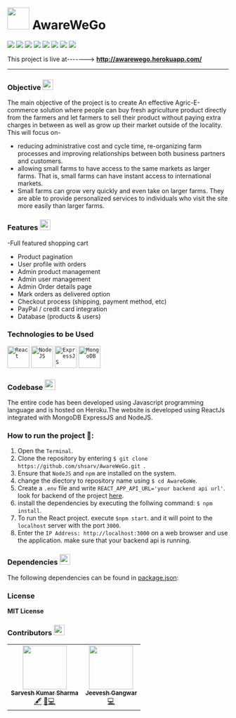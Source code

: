 <h1><img src="https://raw.githubusercontent.com/shsarv/AwareWeGO/master/src/image/AWARE1.jpg" width="50px"> AwareWeGo </h1>

   ![](https://img.shields.io/badge/MongoDB-4.2.13-003300?style=flat-circle&logo=MongoDB)
   ![](https://img.shields.io/badge/ExpressJS-4.17.1-000000?style=flat-circle&logo=Express)
   ![](https://img.shields.io/badge/React-17.0.1-87CEEB?style=flat-circle&logo=react&logoColor=309698)
   ![](https://img.shields.io/badge/NodeJS-16.0.0-009900?style=flat-circle&logo=node.js)
   ![](https://img.shields.io/npm/v/npm.svg?logo=npm)
   ![](https://img.shields.io/github/license/shsarv/UNPLUG-THE-PLAYER?style=flat-circle)
   ![](https://img.shields.io/github/repo-size/shsarv/AwareWeGo)
   ![](https://img.shields.io/tokei/lines/github/shsarv/AwareWeGO?color=orange&logoColor=blue&style=flat-circle)


This project is live at-------> **http://awarewego.herokuapp.com/**

<hr>

### Objective <img src="https://www.flaticon.com/svg/static/icons/svg/827/827816.svg" width="24px">

The main objective of the project is to create An effective Agric-E-commerce solution where people can buy fresh agriculture product directly from the farmers and let farmers to sell their product without paying extra charges in between as well as grow up their market outside of the locality.
This will focus on-
- reducing administrative cost and cycle time, re-organizing farm processes and improving relationships between both business partners and customers.
- allowing small farms to have access to the same markets as larger farms. That is, small farms can have instant access to international markets.
- Small farms can grow very quickly and even take on larger farms. They are able to provide personalized services to individuals who visit the site more easily than larger farms.

### Features <img src="https://www.flaticon.com/svg/static/icons/svg/2643/2643513.svg" width="24px">

   -Full featured shopping cart
  - Product pagination
  - User profile with orders
  - Admin product management
  - Admin user management
  - Admin Order details page
  - Mark orders as delivered option
  - Checkout process (shipping, payment method, etc)
  - PayPal / credit card integration
  - Database (products & users)

### Technologies to be Used

   <code><img height="50" src="https://www.vectorlogo.zone/logos/reactjs/reactjs-ar21.svg" title="React"></code>
  <code><img height="50" src="https://www.vectorlogo.zone/logos/nodejs/nodejs-ar21.svg" title="NodeJS"></code>
  <code><img height="50" src="https://www.vectorlogo.zone/logos/expressjs/expressjs-ar21.svg" title="ExpressJS"></code>
  <code><img height="50" src="https://www.vectorlogo.zone/logos/mongodb/mongodb-ar21.svg" title="MongoDB"></code>


### Codebase <img src="https://www.flaticon.com/svg/static/icons/svg/3565/3565585.svg" width="24px">

  The entire code has been developed using Javascript programming language and is hosted on Heroku.The website is developed using ReactJs integrated with MongoDB ExpressJS and NodeJS.

### How to run the project 🚀:

  1. Open the `Terminal`.
  2. Clone the repository by entering `$ git clone https://github.com/shsarv/AwareWeGo.git `.
  3. Ensure that `NodeJS` and `npm` are installed on the system.
  4. change the diectory to repository name using  `$ cd AwareGoWe`.
  4. Create a `.env` file and write `REACT_APP_API_URL='your backend api url'`. look for backend of the project [here]().
  5. install the dependencies by executing the follwing command: `$ npm install`.
  6. To run the React project. execute `$npm start`. and it will point to the `localhost` server with the port `3000`.
  8. Enter the `IP Address: http://localhost:3000` on a web browser and use the application. make sure that your backend api is running.

<!--
### 📂 Structure
The directory contains web sub directories and a sub directory for hosting model and other scripts:
1. [app.p](https://github.com/shsarv/UNPLUG-THE-PLAYER/blob/main/app.py) The file which contains all the main backend operations of the website and used to run the flask server locally.   
2. [Procfile](https://github.com/shsarv/UNPLUG-THE-PLAYER/blob/main/Procfile) for setting up heroku.
3. [requirements.txt](https://github.com/shsarv/UNPLUG-THE-PLAYER/blob/main/requirements.txt) contains all the dependencies.
4. [templates](https://github.com/shsarv/UNPLUG-THE-PLAYER/tree/main/templates) contains the html file.
5. [static](https://github.com/shsarv/UNPLUG-THE-PLAYER/tree/main/static) contains the css,javascript files and images.
6. [notebook](https://github.com/shsarv/UNPLUG-THE-PLAYER/tree/main/notebook) contains all the jupyter notebooks and model development.
7. [Resources.zip](https://github.com/shsarv/UNPLUG-THE-PLAYER/blob/main/Resources.zip) contains all the report and other resources in form of compressed file. -->


### Dependencies <img src="https://www.flaticon.com/svg/static/icons/svg/2621/2621122.svg" width="24px">

The following dependencies can be found in [package.json](https://github.com/shsarv/AwareWeGO/blob/master/package.json):


### License 
**MIT License**


### Contributors <img src="https://www.flaticon.com/svg/static/icons/svg/1534/1534938.svg" width="24px">

<table>
  <tr>
    <td align="center"><a href="https://github.com/shsarv"><img src="https://avatars2.githubusercontent.com/u/55739302?s=400&u=1e7714cb1cbe3437a527a877486c94611f0e7ab0&v=4" width="100px;" alt=""/><br /><sub><b>Sarvesh Kumar Sharma</b></sub></a><br /><a href="#" title="Content">🖋</a> <a href="https://github.com/shsarv/UNPLUG-THE-PLAYER/commits?author=shsarv" title="Documentation">📖</a><a href="https://github.com/shsarv/UNPLUG-THE-PLAYER/commits?author=shsarv" title="Code">💻</a></td>
  <td align="center"><a href="https://github.com/jeeveshgangw"><img src="https://avatars.githubusercontent.com/u/58340678?v=4" width="100px;" alt=""/><br /><sub><b>Jeevesh Gangwar</b></sub></a><br /><a href="https://github.com/shsarv/UNPLUG-THE-PLAYER/commits?author=jeeveshgangw" title="Code">💻</a></td>
   <tr>
    <table>


<!-- ### Scope <img src="https://www.flaticon.com/svg/static/icons/svg/1014/1014962.svg" width="24px">
This project can be transferred as a major project by including more features like general knowledge, field description , type of events, teams and many more and finally giving a complete virtual feel of football to the player which allows game player to play games in different domains and other sports. -->

